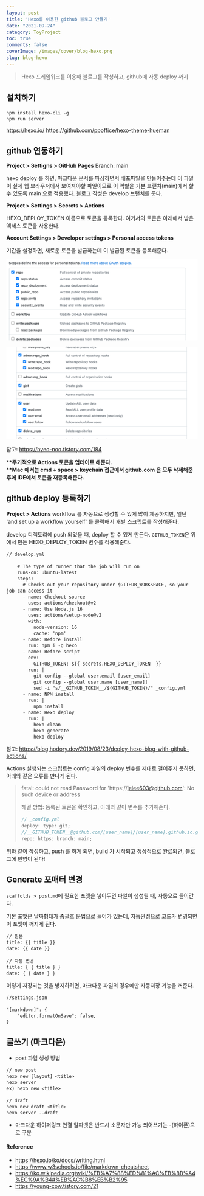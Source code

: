 ```yaml
---
layout: post
title: 'Hexo를 이용한 github 블로그 만들기'
date: "2021-09-24"
category: ToyProject
toc: true
comments: false
coverImage: /images/cover/blog-hexo.png
slug: blog-hexo
---
```


> Hexo 프레임워크를 이용해 블로그를 작성하고, github에 자동 deploy 까지
<!-- more -->

## 설치하기

```
npm install hexo-cli -g
npm run server
```

https://hexo.io/
https://github.com/ppoffice/hexo-theme-hueman

## github 연동하기

**Project > Settigns > GitHub Pages**
Branch: main

hexo deploy 를 하면, 마크다운 문서를 파싱하면서 배포파일을 만들어주는데 이 파일이 실제 웹 브라우저에서 보여져야할 파일이므로 이 역할을 기본 브랜치(main)에서 할 수 있도록 main 으로 적용했다.
블로그 작성은 develop 브랜치를 둔다.

**Project > Settings > Secrets > Actions**

HEXO_DEPLOY_TOKEN 이름으로 토큰을 등록한다.
여기서의 토큰은 아래에서 받은 액세스 토큰을 사용한다.

**Account Settings > Developer settings > Personal access tokens**

기간을 설정하면, 새로운 토큰을 발급하는데 이 발급된 토큰을 등록해준다.

![토큰 생성(1)](/images/post/token1.png)

![토큰 생성(2)](/images/post/token2.png)

참고: https://hyeo-noo.tistory.com/184

\***\*주기적으로 Actions 토큰을 업데이트 해준다.** <br/> \***\*Mac 에서는 cmd + space > keychain 접근에서 github.com 은 모두 삭제해준 후에 IDE에서 토큰을 재등록해준다.**

## github deploy 등록하기

**Project > Actions**
workflow 를 자동으로 생성할 수 있게 많이 제공하지만, 일단 'and set up a workflow yourself' 를 클릭해서 개별 스크립트를 작성해준다.

develop 디렉토리에 push 되었을 때, deploy 할 수 있게 만든다.
`GITHUB_TOKEN`은 위에서 만든 HEXO_DEPLOY_TOKEN 변수를 적용해준다.

```
// develop.yml

    # The type of runner that the job will run on
    runs-on: ubuntu-latest
    steps:
      # Checks-out your repository under $GITHUB_WORKSPACE, so your job can access it
      - name: Checkout source
        uses: actions/checkout@v2
      - name: Use Node.js 16
        uses: actions/setup-node@v2
        with:
          node-version: 16
          cache: 'npm'
      - name: Before install
        run: npm i -g hexo
      - name: Before script
        env:
          GITHUB_TOKEN: ${{ secrets.HEXO_DEPLOY_TOKEN  }}
        run: |
          git config --global user.email [user_email]
          git config --global user.name [user_name]]
          sed -i "s/__GITHUB_TOKEN__/${GITHUB_TOKEN}/" _config.yml
      - name: NPM install
        run: |
          npm install
      - name: Hexo deploy
        run: |
          hexo clean
          hexo generate
          hexo deploy
```

참고: https://blog.hodory.dev/2019/08/23/deploy-hexo-blog-with-github-actions/

Actions 실행되는 스크립트는 config 파일의 deploy 변수를 제대로 걸어주지 못하면, 아래와 같은 오류를 만나게 된다.

> fatal: could not read Password for 'https://jelee603@github.com': No such device or address
>
> 해결 방법:
> 등록된 토큰을 확인하고, 아래와 같이 변수를 추가해준다.
>
> ```js
> // _config.yml
> deploy: type: git;
> //__GITHUB_TOKEN__@github.com/[user_name]/[user_name].github.io.git
> repo: https: branch: main;
> ```

위와 같이 작성하고, push 를 하게 되면, build 가 시작되고 정상적으로 완료되면, 블로그에 반영이 된다!

## Generate 포매터 변경

`scaffolds > post.md`에 필요한 포맷을 넣어두면 파일이 생성될 때, 자동으로 들어간다. 

기본 포맷은 날짜형태가 중괄호 문법으로 들어가 있는데, 자동완성으로 코드가 변경되면 이 포맷이 깨지게 된다. 
```
// 원본 
title: {{ title }}
date: {{ date }}

// 자동 변경
title: { { title } }
date: { { date } }
```

이렇게 저장되는 것을 방지하려면, 마크다운 파일의 경우에만 자동저장 기능을 꺼준다. 

```
//settings.json

"[markdown]": {
    "editor.formatOnSave": false,
}
```
## 글쓰기 (마크다운)

- post 파일 생성 방법
```
// new post
hexo new [layout] <title>
hexo server
ex) hexo new <title>

// draft
hexo new draft <title>
hexo server --draft
```

- 마크다운 하이퍼링크 연결
알파벳은 반드시 소문자만 가능
띄어쓰기는 -(하이픈)으로 구분

#### Reference

- https://hexo.io/ko/docs/writing.html
- https://www.w3schools.io/file/markdown-cheatsheet
- https://ko.wikipedia.org/wiki/%EB%A7%88%ED%81%AC%EB%8B%A4%EC%9A%B4#%EB%AC%B8%EB%B2%95
- https://young-cow.tistory.com/21
